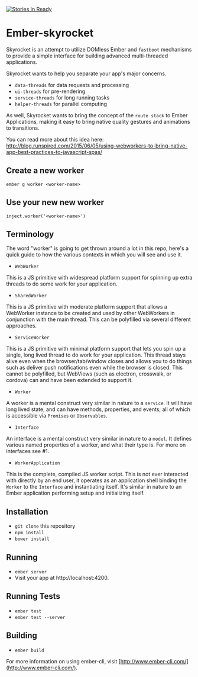 [![Stories in Ready](https://badge.waffle.io/runspired/ember-skyrocket.png?label=ready&title=Ready)](https://waffle.io/runspired/ember-skyrocket)
# Ember-skyrocket

Skyrocket is an attempt to utilize DOMless Ember and `fastboot` mechanisms to
provide a simple interface for building advanced multi-threaded applications.

Skyrocket wants to help you separate your app's major concerns.

- `data-threads` for data requests and processing
- `ui-threads` for pre-rendering
- `service-threads` for long running tasks
- `helper-threads` for parallel computing

As well, Skyrocket wants to bring the concept of the `route stack` to Ember
Applications, making it easy to bring native quality gestures and animations
to transitions.

You can read more about this idea here: http://blog.runspired.com/2015/06/05/using-webworkers-to-bring-native-app-best-practices-to-javascript-spas/

## Create a new worker

`ember g worker <worker-name>`

## Use your new new worker

`inject.worker('<worker-name>')`

## Terminology

The word "worker" is going to get thrown around a lot in this repo, here's a quick guide
to how the various contexts in which you will see and use it.

- `WebWorker`

This is a JS primitive with widespread platform support for spinning up extra threads to
do some work for your application.

- `SharedWorker`

This is a JS primitive with moderate platform support that allows a WebWorker instance to
be created and used by other WebWorkers in conjunction with the main thread.  This can be polyfilled via several different approaches.

- `ServiceWorker`

This is a JS primitive with minimal platform support that lets you spin up a single, long
lived thread to do work for your application.  This thread stays alive even when the browser/tab/window closes and allows you to do things such as deliver push notifications even while the browser is closed.  This cannot be polyfilled, but WebViews (such as electron, crosswalk, or cordova) can and have been extended to support it.

- `Worker`

A worker is a mental construct very similar in nature to a `service`.  It will have long 
lived state, and can have methods, properties, and events; all of which is accessible
via `Promises` or `Observables`.

- `Interface`

An interface is a mental construct very similar in nature to a `model`.  It defines 
various named properties of a worker, and what their type is.  For more on interfaces
see #1.

- `WorkerApplication`

This is the complete, compiled JS worker script.  This is not ever interacted with 
directly by an end user, it operates as an application shell binding the `Worker` to the
`Interface` and instantiating itself.  It's similar in nature to an Ember application
performing setup and initializing itself.


## Installation

* `git clone` this repository
* `npm install`
* `bower install`

## Running

* `ember server`
* Visit your app at http://localhost:4200.

## Running Tests

* `ember test`
* `ember test --server`

## Building

* `ember build`

For more information on using ember-cli, visit [http://www.ember-cli.com/](http://www.ember-cli.com/).
